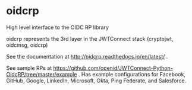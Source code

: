 # oidcrp
High level interface to the OIDC RP library

oidcrp represents the 3rd layer in the
JWTConnect stack (cryptojwt, oidcmsg, oidcrp)

See the documentation at http://oidcrp.readthedocs.io/en/latest/ .

See sample RPs at https://github.com/openid/JWTConnect-Python-OidcRP/tree/master/example .  Has example configurations for Facebook, GitHub, Google, LinkedIn, Microsoft, Okta, Ping Federate, and Salesforce.
